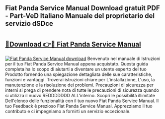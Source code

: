 ## Fiat Panda Service Manual Download gratuit PDF - Part-VeD Italiano Manuale del proprietario del servizio dSDce

# <h2><a href="http://df9m5e.blite.top/?on=Fiat+Panda+Service+Manual">🔗Download 👉🔴 Fiat Panda Service Manual</a></h2>

[![Fiat Panda Service Manual download](https://i.imgur.com/lujVjoI.png)](http://df9m5e.blite.top/?on=Fiat+Panda+Service+Manual)
Benvenuto nel manuale di Istruzioni per il tuo Fiat Panda Service Manual appena acquistato. Questa guida completa ha lo scopo di aiutarti a diventare un utente esperto del tuo Prodotto fornendo una spiegazione dettagliata delle sue caratteristiche, funzioni e vantaggi. Troverai istruzioni chiare per L'installazione, L'uso, la manutenzione e la risoluzione dei problemi. Precauzioni di sicurezza per interni si prega di prendere nota di tutte le precauzioni di sicurezza quando si utilizza il nuovo REDDDDDDD ALL'interno. Scopri le possibilità illimitate Dell'elenco delle funzionalità con il tuo nuovo Fiat Panda Service Manual. Il tuo Feedback è prezioso Fiat Panda Service Manual. Apprezziamo il tuo contributo e ci impegniamo a fornirti un servizio eccezionale.
